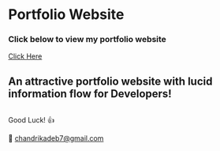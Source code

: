 # Portfolio Website

### Click below to view my portfolio website
[Click Here](https://sam-98.github.io/)

## An attractive portfolio website with lucid information flow for Developers!


<p align="center"> 
  <kbd>
  	<a href="https://sam-98.github.io/" target="_blank">
		<img src=""></img>
	</a>
  </kbd>
</p>

Good Luck! :+1: 

:e-mail: chandrikadeb7@gmail.com
